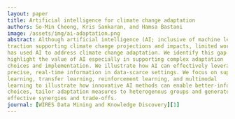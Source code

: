 ```yaml
---
layout: paper
title: Artificial intelligence for climate change adaptation
authors: So-Min Cheong, Kris Sankaran, and Hamsa Bastani
image: /assets/img/ai-adaptation.png
abstract: Although artificial intelligence (AI; inclusive of machine learning) is gaining
traction supporting climate change projections and impacts, limited work
has used AI to address climate change adaptation. We identify this gap and
highlight the value of AI especially in supporting complex adaptation
choices and implementation. We illustrate how AI can effectively leverage
precise, real-time information in data-scarce settings. We focus on supervised
learning, transfer learning, reinforcement learning, and multimodal
learning to illustrate how innovative AI methods can enable better-informed
choices, tailor adaptation measures to heterogenous groups and generate
effective synergies and trade-offs.
journal: [WIRES Data Mining and Knowledge Discovery][1]
---
```


[1]:	https://wires.onlinelibrary.wiley.com/doi/10.1002/widm.1459
